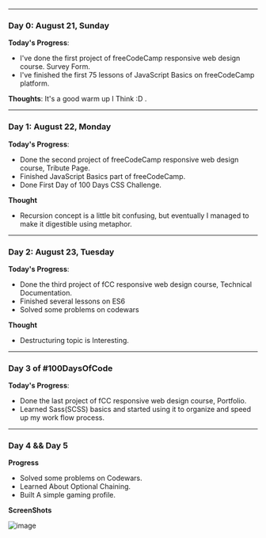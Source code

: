 <!-- # 100 Days Of Code - Log

### Day 0: February 30, 2016 (Example 1)
##### (delete me or comment me out)

**Today's Progress**: Fixed CSS, worked on canvas functionality for the app.

**Thoughts:** I really struggled with CSS, but, overall, I feel like I am slowly getting better at it. Canvas is still new for me, but I managed to figure out some basic functionality.

**Link to work:** [Calculator App](http://www.example.com)

### Day 0: February 30, 2016 (Example 2)
##### (delete me or comment me out)

**Today's Progress**: Fixed CSS, worked on canvas functionality for the app.

**Thoughts**: I really struggled with CSS, but, overall, I feel like I am slowly getting better at it. Canvas is still new for me, but I managed to figure out some basic functionality.

**Link(s) to work**: [Calculator App](http://www.example.com)


### Day 1: June 27, Monday

**Today's Progress**: I've gone through many exercises on FreeCodeCamp.

**Thoughts** I've recently started coding, and it's a great feeling when I finally solve an algorithm challenge after a lot of attempts and hours spent.

**Link(s) to work**
1. [Find the Longest Word in a String](https://www.freecodecamp.com/challenges/find-the-longest-word-in-a-string)
2. [Title Case a Sentence](https://www.freecodecamp.com/challenges/title-case-a-sentence)-->

___________________________________________________________
### Day 0: August 21, Sunday
**Today's Progress**: 
  - I've done the first project of freeCodeCamp responsive web design course. Survey Form.
  - I've finished the first 75 lessons of JavaScript Basics on freeCodeCamp platform.

**Thoughts**: It's a good warm up I Think :D .
___________________________________________________________
### Day 1: August 22, Monday
**Today's Progress**:
  - Done the second project of freeCodeCamp responsive web design course, Tribute Page.
  - Finished JavaScript Basics part of freeCodeCamp.
  - Done First Day of 100 Days CSS Challenge.

**Thought**
  - Recursion concept is a little bit confusing, but eventually I managed to make it digestible using metaphor.
____________________________________________________________
### Day 2: August 23, Tuesday
**Today's Progress**:
  - Done the third project of fCC responsive web design course, Technical Documentation.
  - Finished several lessons on ES6
  - Solved some problems on codewars
 
**Thought**
  - Destructuring topic is Interesting.
____________________________________________________________
### Day 3 of #100DaysOfCode
**Today's Progress**:
  - Done the last project of fCC responsive web design course, Portfolio.
  - Learned Sass(SCSS) basics and started using it to organize and speed up my work flow process.   
_____________________________________________________________
### Day 4 && Day 5
**Progress**
  - Solved some problems on Codewars.
  - Learned About Optional Chaining.
  - Built A simple gaming profile.

**ScreenShots**

![image](https://user-images.githubusercontent.com/47444914/187274159-9ef4fe64-12a6-469a-9102-e52062bab08c.png)

  
